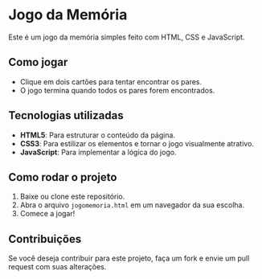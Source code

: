 # Jogo da Memória

Este é um jogo da memória simples feito com HTML, CSS e JavaScript.

## Como jogar

- Clique em dois cartões para tentar encontrar os pares.
- O jogo termina quando todos os pares forem encontrados.

## Tecnologias utilizadas

- **HTML5**: Para estruturar o conteúdo da página.
- **CSS3**: Para estilizar os elementos e tornar o jogo visualmente atrativo.
- **JavaScript**: Para implementar a lógica do jogo.

## Como rodar o projeto

1. Baixe ou clone este repositório.
2. Abra o arquivo `jogomemoria.html` em um navegador da sua escolha.
3. Comece a jogar!

## Contribuições

Se você deseja contribuir para este projeto, faça um fork e envie um pull request com suas alterações.
